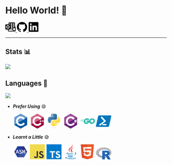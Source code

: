 # Hello World! 👋

<a href="mailto:chenzs108@outlook.com">
    <img width="32px" src="icons/websites/outlook.svg" />
</a>
<a href="https://github.com/czs108/">
    <img width="32px" src="icons/websites/github.svg" />
</a>
<a href="https://www.linkedin.com/in/zhenshuo-chen/">
    <img width="32px" src="icons/websites/linkedin.svg" />
</a>

---

## Stats 📊

<img src="https://github-readme-stats.vercel.app/api?username=czs108&show_icons=true&count_private=true" />

## Languages 📜

<img src="https://github-readme-stats.vercel.app/api/top-langs/?username=czs108&layout=compact&langs_count=10" />

- ***Prefer Using*** 😄

  <img width="48px" src="icons/languages/c.svg" />
  <img width="48px" src="icons/languages/c-plus-plus.svg" />
  <img width="48px" src="icons/languages/python.svg" />
  <img width="48px" src="icons/languages/csharp.svg" />
  <img width="48px" src="icons/languages/go.svg" />
  <img width="48px" src="icons/languages/powershell.svg" />

- ***Learnt a Little*** 😅

  <img width="48px" src="icons/languages/assembly.svg" />
  <img width="48px" src="icons/languages/javascript.svg" />
  <img width="48px" src="icons/languages/typescript.svg" />
  <img width="48px" src="icons/languages/java.svg" />
  <img width="48px" src="icons/languages/html5.svg" />
  <img width="48px" src="icons/languages/r.svg" />